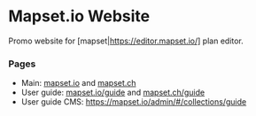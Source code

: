 # Mapset.io Website
Promo website for [mapset|https://editor.mapset.io/] plan editor.

### Pages

- Main: [mapset.io](https://mapset.io) and [mapset.ch](https://mapset.ch)
- User guide: [mapset.io/guide](https://mapset.io/guide/) and [mapset.ch/guide](https://mapset.ch/guide/)
- User guide CMS: https://mapset.io/admin/#/collections/guide
